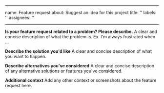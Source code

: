 * * *

name: Feature request
about: Suggest an idea for this project
title: ''
labels: ''
assignees: ''

* * *

**Is your feature request related to a problem? Please describe.**
A clear and concise description of what the problem is. Ex. I'm always frustrated when ...

**Describe the solution you'd like**
A clear and concise description of what you want to happen.

**Describe alternatives you've considered**
A clear and concise description of any alternative solutions or features you've considered.

**Additional context**
Add any other context or screenshots about the feature request here.

